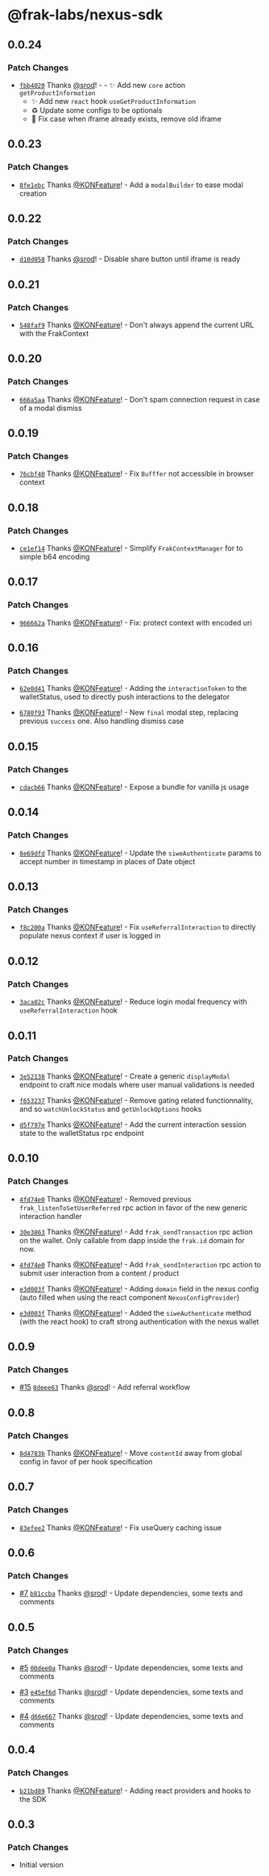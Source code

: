 # @frak-labs/nexus-sdk

## 0.0.24

### Patch Changes

- [`fbb4020`](https://github.com/frak-id/wallet/commit/fbb402094f139824d8cd64aff6fc50834514d5e7) Thanks [@srod](https://github.com/srod)! - - ✨ Add new `core` action `getProductInformation`
  - ✨ Add new `react` hook `useGetProductInformation`
  - ♻️ Update some configs to be optionals
  - 🐛 Fix case when iframe already exists, remove old iframe

## 0.0.23

### Patch Changes

- [`8fe1ebc`](https://github.com/frak-id/wallet/commit/8fe1ebc83ec96c6468aad013d9deb03c838b6987) Thanks [@KONFeature](https://github.com/KONFeature)! - Add a `modalBuilder` to ease modal creation

## 0.0.22

### Patch Changes

- [`d10d058`](https://github.com/frak-id/wallet/commit/d10d05891bb2bf4f38a3a05edac023251e4133aa) Thanks [@srod](https://github.com/srod)! - Disable share button until iframe is ready

## 0.0.21

### Patch Changes

- [`548faf9`](https://github.com/frak-id/wallet/commit/548faf907fbe376160c57a882174fb2794bf15cb) Thanks [@KONFeature](https://github.com/KONFeature)! - Don't always append the current URL with the FrakContext

## 0.0.20

### Patch Changes

- [`666a5aa`](https://github.com/frak-id/wallet/commit/666a5aa89cb2d2281a2e88f66cca53a68dcef5d1) Thanks [@KONFeature](https://github.com/KONFeature)! - Don't spam connection request in case of a modal dismiss

## 0.0.19

### Patch Changes

- [`76cbf40`](https://github.com/frak-id/wallet/commit/76cbf40a2be2b493be0532f2de9c19d8c198b1d0) Thanks [@KONFeature](https://github.com/KONFeature)! - Fix `Bufffer` not accessible in browser context

## 0.0.18

### Patch Changes

- [`ce1ef14`](https://github.com/frak-id/wallet/commit/ce1ef14a920b186e2572c54d685937b47761c221) Thanks [@KONFeature](https://github.com/KONFeature)! - Simplify `FrakContextManager` for to simple b64 encoding

## 0.0.17

### Patch Changes

- [`966662a`](https://github.com/frak-id/wallet/commit/966662a21f778c2560bf73ddd62f614dbc3376bb) Thanks [@KONFeature](https://github.com/KONFeature)! - Fix: protect context with encoded uri

## 0.0.16

### Patch Changes

- [`62e0d41`](https://github.com/frak-id/wallet/commit/62e0d41cffd532cf037fa39a885f8e31f92270cb) Thanks [@KONFeature](https://github.com/KONFeature)! - Adding the `interactionToken` to the walletStatus, used to directly push interactions to the delegator

- [`6780f93`](https://github.com/frak-id/wallet/commit/6780f939a3827ebf05beab74ae1cde2f4bfad16b) Thanks [@KONFeature](https://github.com/KONFeature)! - New `final` modal step, replacing previous `success` one. Also handling dismiss case

## 0.0.15

### Patch Changes

- [`cdacb66`](https://github.com/frak-id/wallet/commit/cdacb6685516e9a1a6e7a3c4d87abd3f888853ef) Thanks [@KONFeature](https://github.com/KONFeature)! - Expose a bundle for vanilla js usage

## 0.0.14

### Patch Changes

- [`8e69dfd`](https://github.com/frak-id/wallet/commit/8e69dfd51015bfbbe9f02d2ae5431da1459e7a1f) Thanks [@KONFeature](https://github.com/KONFeature)! - Update the `siweAuthenticate` params to accept number in timestamp in places of Date object

## 0.0.13

### Patch Changes

- [`f8c200a`](https://github.com/frak-id/wallet/commit/f8c200acb1304b9390509ad440a47ba336b578d9) Thanks [@KONFeature](https://github.com/KONFeature)! - Fix `useReferralInteraction` to directly populate nexus context if user is logged in

## 0.0.12

### Patch Changes

- [`3aca02c`](https://github.com/frak-id/wallet/commit/3aca02c223236c3d176edff6130d8ebb874262d5) Thanks [@KONFeature](https://github.com/KONFeature)! - Reduce login modal frequency with `useReferralInteraction` hook

## 0.0.11

### Patch Changes

- [`3e52138`](https://github.com/frak-id/wallet/commit/3e521385bb1c0e452da21eb746781730c9269250) Thanks [@KONFeature](https://github.com/KONFeature)! - Create a generic `displayModal` endpoint to craft nice modals where user manual validations is needed

- [`f653237`](https://github.com/frak-id/wallet/commit/f653237a1b2b4d4cba926ebc01dba1d9c5d9b717) Thanks [@KONFeature](https://github.com/KONFeature)! - Remove gating related functionnality, and so `watchUnlockStatus` and `getUnlockOptions` hooks

- [`d5f797e`](https://github.com/frak-id/wallet/commit/d5f797e6c981fef852df523d7ea6a6baebb59af7) Thanks [@KONFeature](https://github.com/KONFeature)! - Add the current interaction session state to the walletStatus rpc endpoint

## 0.0.10

### Patch Changes

- [`4fd74e0`](https://github.com/frak-id/wallet/commit/4fd74e03d93584109e9a308900fc4a30f517724c) Thanks [@KONFeature](https://github.com/KONFeature)! - Removed previous `frak_listenToSetUserReferred` rpc action in favor of the new generic interaction handler

- [`30e3863`](https://github.com/frak-id/wallet/commit/30e3863dfdbfa80d319d988226b64d73c668a7bf) Thanks [@KONFeature](https://github.com/KONFeature)! - Add `frak_sendTransaction` rpc action on the wallet. Only callable from dapp inside the `frak.id` domain for now.

- [`4fd74e0`](https://github.com/frak-id/wallet/commit/4fd74e03d93584109e9a308900fc4a30f517724c) Thanks [@KONFeature](https://github.com/KONFeature)! - Add `frak_sendInteraction` rpc action to submit user interaction from a content / product

- [`e3d003f`](https://github.com/frak-id/wallet/commit/e3d003f046b5215c83711af7758da76002216617) Thanks [@KONFeature](https://github.com/KONFeature)! - Adding `domain` field in the nexus config (auto filled when using the react component `NexusConfigProvider`)

- [`e3d003f`](https://github.com/frak-id/wallet/commit/e3d003f046b5215c83711af7758da76002216617) Thanks [@KONFeature](https://github.com/KONFeature)! - Added the `siweAuthenticate` method (with the react hook) to craft strong authentication with the nexus wallet

## 0.0.9

### Patch Changes

- [#15](https://github.com/frak-id/wallet/pull/15) [`8deee63`](https://github.com/frak-id/wallet/commit/8deee631ca182dc85dd29f157ae27350f7809c94) Thanks [@srod](https://github.com/srod)! - Add referral workflow

## 0.0.8

### Patch Changes

- [`8d4783b`](https://github.com/frak-id/wallet/commit/8d4783b0ba0143a720bfd765711932fa634f5ce4) Thanks [@KONFeature](https://github.com/KONFeature)! - Move `contentId` away from global config in favor of per hook specification

## 0.0.7

### Patch Changes

- [`83efee2`](https://github.com/frak-id/wallet/commit/83efee2971b163465eb34bce5de26f9c08c1e180) Thanks [@KONFeature](https://github.com/KONFeature)! - Fix useQuery caching issue

## 0.0.6

### Patch Changes

- [#7](https://github.com/frak-id/wallet/pull/7) [`b81ccba`](https://github.com/frak-id/wallet/commit/b81ccbafdc630d56b2f343e84b9d9df2b2e15668) Thanks [@srod](https://github.com/srod)! - Update dependencies, some texts and comments

## 0.0.5

### Patch Changes

- [#5](https://github.com/frak-id/wallet/pull/5) [`00dee0a`](https://github.com/frak-id/wallet/commit/00dee0a3d8750eddb69c2c138489ef0599ecb36c) Thanks [@srod](https://github.com/srod)! - Update dependencies, some texts and comments

- [#3](https://github.com/frak-id/wallet/pull/3) [`e45ef6d`](https://github.com/frak-id/wallet/commit/e45ef6d081dd7d4e0c868e31ce22412332925e80) Thanks [@srod](https://github.com/srod)! - Update dependencies, some texts and comments

- [#4](https://github.com/frak-id/wallet/pull/4) [`d66e667`](https://github.com/frak-id/wallet/commit/d66e667a0f62f6f81f4e01af665b20f85cb10a1b) Thanks [@srod](https://github.com/srod)! - Update dependencies, some texts and comments

## 0.0.4

### Patch Changes

- [`b21bd89`](https://github.com/frak-id/wallet/commit/b21bd89a501243b011a3daa673af10badbe632f2) Thanks [@KONFeature](https://github.com/KONFeature)! - Adding react providers and hooks to the SDK

## 0.0.3

### Patch Changes

- Initial version
